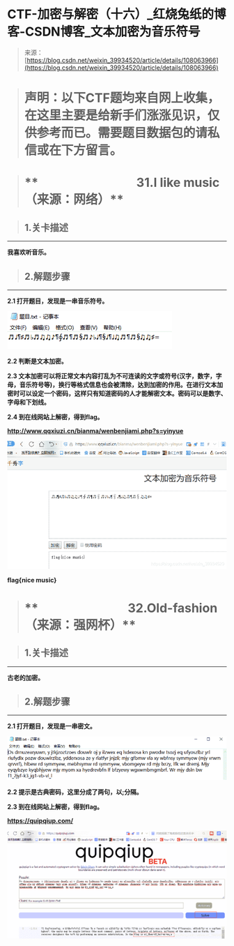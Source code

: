 <!--yml
category: 未分类
date: 2022-04-26 14:54:02
-->

# CTF-加密与解密（十六）_红烧兔纸的博客-CSDN博客_文本加密为音乐符号

> 来源：[https://blog.csdn.net/weixin_39934520/article/details/108063966](https://blog.csdn.net/weixin_39934520/article/details/108063966)

> # **声明：以下CTF题均来自网上收集，在这里主要是给新手们涨涨见识，仅供参考而已。需要题目数据包的请私信或在下方留言。**

> # **                                  31.I like music（来源：网络）**

> ## **1.关卡描述**

* * *

**我喜欢听音乐。**

> ## **2.解题步骤**

* * *

**2.1 打开题目，发现是一串音乐符号。**

![](img/706c1dc78592ebfba51ef372f04ed519.png)

**2.2 判断是文本加密。**

**2.3 文本加密可以将正常文本内容打乱为不可连读的文字或符号(汉字，数字，字母，音乐符号等)，换行等格式信息也会被清除，达到加密的作用。在进行文本加密时可以设定一个密码，这样只有知道密码的人才能解密文本。密码可以是数字、字母和下划线。**

**2.4 到在线网站上解密，得到flag。**

**http://www.qqxiuzi.cn/bianma/wenbenjiami.php?s=yinyue**

![](img/1ae584416cbf68e532b9b720c7f93733.png)

**flag{nice music}**

> # **                               32.Old-fashion （来源：强网杯）**

> ## **1.关卡描述**

* * *

**古老的加密。**

> ## **2.解题步骤**

* * *

**2.1 打开题目，发现是一串密文。**

![](img/756dc1a585eec8c4ce9750bda1c642cb.png)

**2.2 提示是古典密码，这里分成了两句，以;分隔。**

**2.3 到在线网站上解密，得到flag。**

**https://quipqiup.com/**

![](img/ba71bd7603d45a251941fab80bb50a94.png)